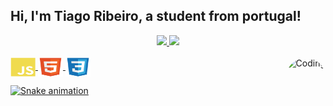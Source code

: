 ## Hi, I'm Tiago Ribeiro, a student from portugal!
<div align="center">
  <a href="https://github.com/TiagoRibeiro02">
  <img height="180em" src="https://github-readme-stats.vercel.app/api?username=TiagoRibeiro02&show_icons=true&theme=dark&include_all_commits=true&count_private=true"/>
  <img height="145em" src="https://github-readme-stats.vercel.app/api/top-langs/?username=TiagoRibeiro02&layout=compact&langs_count=7&theme=dark"/>
</div>
<div style="display: inline_block"><br>
  <img align="center" alt="Tiago-Js" height="30" width="40" src="https://raw.githubusercontent.com/devicons/devicon/master/icons/javascript/javascript-plain.svg">
  <img align="center" alt="Tiago-HTML" height="30" width="40" src="https://raw.githubusercontent.com/devicons/devicon/master/icons/html5/html5-original.svg">
  <img align="center" alt="Tiago-CSS" height="30" width="40" src="https://raw.githubusercontent.com/devicons/devicon/master/icons/css3/css3-original.svg">
  <img align="right" alt="Coding" height="150" style="border-radius:50px;" src="https://chools.in/wp-content/uploads/6.gif">
</div>


![Snake animation](https://github.com/TiagoRibeiro02/TiagoRibeiro02/blob/output/github-contribution-grid-snake.svg)
